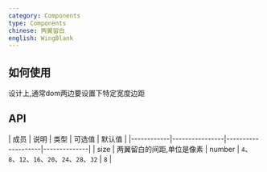 ```yaml
---
category: Components
type: Components
chinese: 两翼留白
english: WingBlank
---
```


## 如何使用

设计上,通常dom两边要设置下特定宽度边距

## API

| 成员        | 说明           | 类型      |      可选值      | 默认值       |
|------------|----------------|--------------------|--------------|
| size    | 两翼留白的间距,单位是像素  | number | `4`、`8`、`12`、`16`、`20`、`24`、`28`、`32` |  `8`  |
